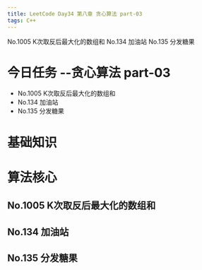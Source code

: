 ```yaml
---
title: LeetCode Day34 第八章 贪心算法 part-03
tags: C++
---
```

No.1005 K次取反后最大化的数组和
No.134 加油站
No.135 分发糖果
<!--more-->

# 今日任务 --贪心算法 part-03
- No.1005 K次取反后最大化的数组和
- No.134 加油站
- No.135 分发糖果

# 基础知识

# 算法核心
## No.1005 K次取反后最大化的数组和
## No.134 加油站
## No.135 分发糖果